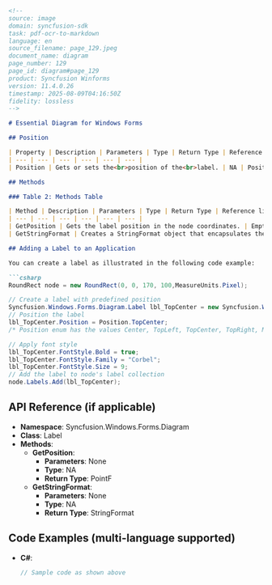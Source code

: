 ```markdown
<!--
source: image
domain: syncfusion-sdk
task: pdf-ocr-to-markdown
language: en
source_filename: page_129.jpeg
document_name: diagram
page_number: 129
page_id: diagram#page_129
product: Syncfusion Winforms
version: 11.4.0.26
timestamp: 2025-08-09T04:16:50Z
fidelity: lossless
-->

# Essential Diagram for Windows Forms

## Position

| Property | Description | Parameters | Type | Return Type | Reference links |
| --- | --- | --- | --- | --- | --- |
| Position | Gets or sets the<br>position of the<br>label. | NA | Position | NA | NA |

## Methods

### Table 2: Methods Table

| Method | Description | Parameters | Type | Return Type | Reference links |
| --- | --- | --- | --- | --- | --- |
| GetPosition | Gets the label position in the node coordinates. | Empty | NA | PointF | NA |
| GetStringFormat | Creates a StringFormat object that encapsulates the properties of the text object. | Empty | NA | StringFormat | NA |

## Adding a Label to an Application

You can create a label as illustrated in the following code example:

```csharp
RoundRect node = new RoundRect(0, 0, 170, 100,MeasureUnits.Pixel);

// Create a label with predefined position
Syncfusion.Windows.Forms.Diagram.Label lbl_TopCenter = new Syncfusion.Windows.Forms.Diagram.Label(node, "Label_TopCenter");
// Position the label
lbl_TopCenter.Position = Position.TopCenter;
/* Position enum has the values Center, TopLeft, TopCenter, TopRight, MiddleLeft, MiddleRight, BottomLeft, BottomCenter, BottomRight and Custom */

// Apply font style
lbl_TopCenter.FontStyle.Bold = true;
lbl_TopCenter.FontStyle.Family = "Corbel";
lbl_TopCenter.FontStyle.Size = 9;
// Add the label to node's label collection
node.Labels.Add(lbl_TopCenter);
```

## API Reference (if applicable)
- **Namespace**: Syncfusion.Windows.Forms.Diagram
- **Class**: Label
- **Methods**:
  - **GetPosition**:
    - **Parameters**: None
    - **Type**: NA
    - **Return Type**: PointF
  - **GetStringFormat**:
    - **Parameters**: None
    - **Type**: NA
    - **Return Type**: StringFormat

## Code Examples (multi-language supported)
- **C#**:
  ```csharp
  // Sample code as shown above
  ```

<!-- tags: [syncfusion, windowsforms, label, position, method, stringformat, essentialdiagram] keywords: [label, position, getposition, getstringformat, node, topcenter, fontstyle, corbel] -->
```